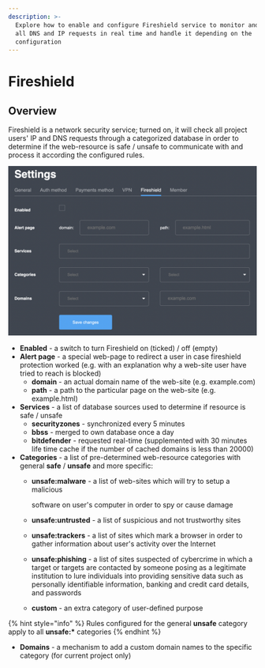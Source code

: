 ```yaml
---
description: >-
  Explore how to enable and configure Fireshield service to monitor and control
  all DNS and IP requests in real time and handle it depending on the
  configuration
---
```


# Fireshield

## Overview

Fireshield is a network security service; turned on, it will check all project users' IP and DNS requests through a categorized database in order to determine if the web-resource is safe / unsafe to communicate with and process it according the configured rules.

![Fireshield settings page](../../.gitbook/assets/screenshot-2021-05-28-at-17.29.09.png)

* **Enabled** - a switch to turn Fireshield on \(ticked\) / off \(empty\)
* **Alert page** - a special web-page to redirect a user in case fireshield protection worked \(e.g. with an explanation why a web-site user have tried to reach is blocked\)
  * **domain** - an actual domain name of the web-site \(e.g. example.com\)
  * **path** - a path to the particular page on the web-site \(e.g. example.html\)
* **Services** - a list of database sources used to determine if resource is safe / unsafe
  * **securityzones** - synchronized every 5 minutes
  * **bbss** - merged to own database once a day
  * **bitdefender** - requested real-time \(supplemented with 30 minutes life time cache if the number of cached domains is less than 20000\)
* **Categories** - a list of pre-determined web-resource categories with general **safe** / **unsafe** and more specific:
  * **unsafe:malware** - a list of web-sites which will try to setup a malicious

    software on user's computer in order to spy or cause damage

  * **unsafe:untrusted** - a list of suspicious and not trustworthy sites
  * **unsafe:trackers** - a list of sites which mark a browser in order to gather information about user's activity over the Internet
  * **unsafe:phishing** - a list of sites suspected of cybercrime in which a target or targets are contacted by someone posing as a legitimate institution to lure individuals into providing sensitive data such as personally identifiable information, banking and credit card details, and passwords
  * **custom** - an extra category of user-defined purpose

{% hint style="info" %}
Rules configured for the general **unsafe** category apply to all **unsafe:\*** categories
{% endhint %}

* **Domains** - a mechanism to add a custom domain names to the specific category \(for current project only\)

